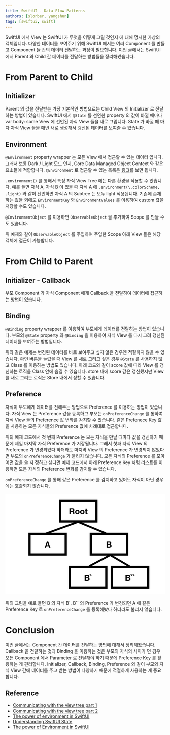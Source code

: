 ```yaml
---
title: SwiftUI - Data Flow Patterns
authors: [slorber, yangshun]
tags: [swiftui, swift]
---
```


SwiftUI 에서 View 는 SwiftUI 가 무엇을 어떻게 그릴 것인지 에 대해 명시한 가상의 객체입니다.
다양한 데이터를 보여주기 위해 SwiftUI 에서는 여러 Component 를 만들고 Component 들 간의 데이터 전달하는 과정이 필요합니다.
이번 글에서는 SwiftUI 에서 Parent 와 Child 간 데이터를 전달하는 방법들을 정리해봤습니다.

<!--truncate-->

# From Parent to Child

## Initializer

Parent 의 값을 전달받는 가장 기본적인 방법으로는 Child View 의 Initializer 로 전달하는 방법이 있습니다.
SwiftUI 에서 `@State` 를 선언한 property 의 값이 바뀔 때마다 var body: some View 에 선언된 자식 View 들을 새로 그립니다.
State 가 바뀔 때 마다 자식 View 들을 매번 새로 생성해서 갱신된 데이터를 보여줄 수 있습니다.

<!-- {% gist 555422910a3eed7858c97ee513af38df from_parent_to_child_initializer.swift %} -->

## Environment

`@Environment` property wrapper 는 모든 View 에서 접근할 수 있는 데이터 입니다.
그래서 보통 Dark / Light 모드 인지, Core Data Managed Object Context 와 같은 요소들에 적합합니다.
`@Environment` 로 접근할 수 있는 목록은 [링크](https://developer.apple.com/documentation/swiftui/environmentvalues)를 보면 됩니다.

`.environment()` 를 통해서 특정 자식 View Tree 에는 다른 환경을 적용할 수 있습니다.
예를 들면 자식 A, 자식 B 이 있을 때 자식 A 에 `.environment(\.colorScheme, .light)` 와 같이 선언하면 자식 A 의 Subtree 는 모두 light 적용됩니다.
기존에 존재하는 값들 외에도 `EnvironmentKey` 와 `EnvironmentValues` 를 이용하여 custom 값을 저장할 수도 있습니다.
<!-- {% gist 555422910a3eed7858c97ee513af38df from_parent_to_child_environment_custom_key.swift %} -->

`@EnvironmentObject` 를 이용하면 `ObservableObject` 을 추가하여 Scope 를 만들 수도 있습니다.
<!-- {% gist 555422910a3eed7858c97ee513af38df from_parent_to_child_environment_object.swift %} -->

위 예제와 같이 `ObservableObject` 를 주입하여 주입한 Scope 아래 View 들은 해당 객체에 접근이 가능합니다.

# From Child to Parent

## Initializer - Callback

부모 Component 가 자식 Component 에게 Callback 을 전달하여 데이터에 접근하는 방법이 있습니다.

<!-- {% gist 555422910a3eed7858c97ee513af38df from_child_to_parent_callback.swift %} -->

## Binding

`@Binding` property wrapper 를 이용하여 부모에게 데이터를 전달하는 방법이 있습니다.
부모의 `@State` property 와 `@Binding` 을 이용하여 자식 View 를 다시 그려 갱신된 데이터를 보여주는 방법입니다.
<!-- {% gist 555422910a3eed7858c97ee513af38df from_child_to_parent_binding.swift %} -->

위와 같은 예제는 변경된 데이터를 바로 보여주고 싶지 않은 경우엔 적절하지 않을 수 있습니다.
확인 버튼을 눌렀을 때 View 를 새로 그리고 싶은 경우 `@State` 를 사용하지 않고 Class 를 이용하는 방법도 있습니다.
아래 코드와 같이 score 값에 따라 View 를 갱신하는 로직을 Class 안에 숨길 수 있습니다.
store 내에 score 값은 갱신했지만 View 를 새로 그리는 로직은 Store 내에서 정할 수 있습니다.

<!-- {% gist 555422910a3eed7858c97ee513af38df from_child_to_parent_binding_using_class.swift %} -->

## Preference

자식이 부모에게 데이터를 전해주는 방법으로 Preference 를 이용하는 방법이 있습니다.
자식 View 는 Preference 값을 등록하고 부모는 `onPreferenceChange` 를 통하여 자식 View 들의 Preference 값 변화를 감지할 수 있습니다.
같은 Prefenece Key 값을 사용하는 모든 자식들의 Preference 값에 차례대로 접근합니다.

<!-- {% gist 555422910a3eed7858c97ee513af38df from_child_to_parent_custom_preference.swift %} -->
위의 예제 코드에서 첫 번째 Preference 는 모든 자식을 만날 때마다 값을 갱신하기 때문에 제일 마지막 자식 Preference 가 저장됩니다.
그래서 첫째 자식 View 의 Preference 가 변경되었다 하더라도 마지막 View 의 Preference 가 변경되지 않았다면 부모의 `onPreferenceChange` 가 불리지 않습니다.
모든 자식의 Preference 를 모아 어떤 값을 쓸 지 정하고 싶다면 예제 코드에서 아래 Preference Key 처럼 리스트를 이용하면 모든 자식의 Preference 변화를 감지할 수 있습니다.

`onPreferenceChange` 를 통해 같은 Preference 를 감지하고 있어도 자식이 아닌 경우에는 호출되지 않습니다.

![Preference Propagation Example](./from-child-to-parent-preference-example.png)

위의 그림을 예로 들면 B 의 자식 B\`, B\`\` 의 Preference 가 변경되면 A 에 같은 Preference Key 로 `onPreferenceChange` 를 등록해놨다 하더라도 불리지 않습니다.

# Conclusion

이번 글에서는 Component 간 데이터를 전달하는 방법에 대해서 정리해봤습니다.
Callback 을 전달하는 것과 Binding 을 이용하는 것은 부모의 자식의 사이가 먼 경우
모든 Component 에서 Parameter 로 전달해야 하기 때문에 Preference Key 를 활용하는 게 편리합니다.
Initializer, Callback, Binding, Preference 와 같이
부모와 자식 View 간에 데이터를 주고 받는 방법이 다양하기 때문에 적절하게 사용하는 게 중요합니다.

## Reference

- [Communicating with the view tree part 1](https://swiftui-lab.com/communicating-with-the-view-tree-part-1/)
- [Communicating with the view tree part 2](https://swiftui-lab.com/communicating-with-the-view-tree-part-2/)
- [The power of environment in SwiftUI](https://swiftwithmajid.com/2019/08/21/the-power-of-environment-in-swiftui/)
- [Understanding SwiftUI State](https://medium.com/flawless-app-stories/swiftui-understanding-state-8afa23fd9f1f)
- [The power of Environment in SwiftUI](https://swiftwithmajid.com/2019/08/21/the-power-of-environment-in-swiftui/)
